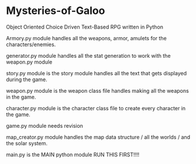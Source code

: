 # Mysteries-of-Galoo
Object Oriented Choice Driven Text-Based RPG written in Python

Armory.py module handles all the weapons, armor, amulets for the characters/enemies.

generator.py module handles all the stat generation to work with the weapon.py module

story.py module is the story module handles all the text that gets displayed during the game.

weapon.py module is the weapon class file handles making all the weapons in the game.

character.py module is the character class file to create every character in the game.

game.py module needs revision 

map_creator.py module handles the map data structure / all the worlds / and the solar system.

main.py is the MAIN python module RUN THIS FIRST!!!!
